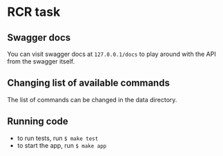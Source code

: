 # RCR task

## Swagger docs
You can visit swagger docs at `127.0.0.1/docs` to play around with the API from the swagger itself.

## Changing list of available commands
The list of commands can be changed in the data directory.

## Running code
- to run tests, run `$ make test`
- to start the app, run `$ make app`